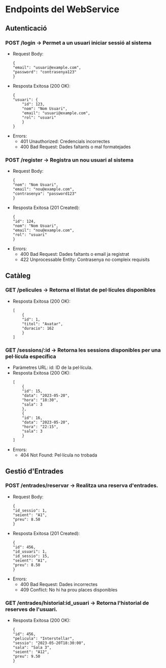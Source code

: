 # Endpoints del WebService

## Autenticació
### POST /login → Permet a un usuari iniciar sessió al sistema
- Request Body:
    ```
    {
    "email": "usuari@example.com",
    "password": "contrasenya123"
    }
    ```
- Resposta Exitosa (200 OK):
    ```
    {
    "usuari": {
        "id": 123,
        "nom": "Nom Usuari",
        "email": "usuari@example.com",
        "rol": "usuari"
        }
    }
    ```
- Errors:
    - 401 Unauthorized: Credencials incorrectes
    - 400 Bad Request: Dades faltants o mal formatejades

### POST /register → Registra un nou usuari al sistema
- Request Body:
    ```
    {
    "nom": "Nom Usuari",
    "email": "nou@example.com",
    "contrasenya": "password123"
    }
    ```
- Resposta Exitosa (201 Created):
    ```
    {
    "id": 124,
    "nom": "Nom Usuari",
    "email": "nou@example.com",
    "rol": "usuari"
    }
    ```
- Errors:
    - 400 Bad Request: Dades faltants o email ja registrat
    - 422 Unprocessable Entity: Contrasenya no compleix requisits

## Catàleg
### GET /pelicules → Retorna el llistat de pel·lícules disponibles
- Resposta Exitosa (200 OK):
    ```
    [
        {
        "id": 1,
        "titol": "Avatar",
        "duracio": 162
        }
    ]
    ```

### GET /sessions/:id → Retorna les sessions disponibles per una pel·lícula específica
- Paràmetres URL: id: ID de la pel·lícula.
- Resposta Exitosa (200 OK):
    ```
    [
        {
        "id": 15,
        "data": "2023-05-20",
        "hora": "18:30",
        "sala": 3
        },
        {
        "id": 16,
        "data": "2023-05-20",
        "hora": "22:15",
        "sala": 3
        }
    ]
    ```
- Errors:
    - 404 Not Found: Pel·lícula no trobada

## Gestió d'Entrades
### POST /entrades/reservar → Realitza una reserva d'entrades.
- Request Body:
    ```
    {
    "id_sessio": 1,
    "seient": "A1",
    "preu": 8.50
    }
    ```
- Resposta Exitosa (201 Created):
    ```
    {
    "id": 456,
    "id_usuari": 1,
    "id_sessio": 15,
    "seient": "A1",
    "preu": 8.50
    }
    ```
- Errors:
    - 400 Bad Request: Dades incorrectes
    - 409 Conflict: No hi ha prou places disponibles
    
### GET /entrades/historial:id_usuari → Retorna l'historial de reserves de l'usuari.
- Resposta Exitosa (200 OK):
    ```
    {
    "id": 456,
    "pelicula": "Interstellar",
    "sessio": "2023-05-20T18:30:00",
    "sala": "Sala 3",
    "seient": "A12",
    "preu": 9.50
    }
    ```
